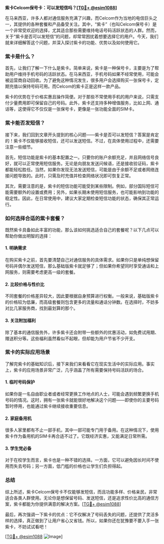 **紫卡Celcom保号卡：可以发短信吗？[[TG💪+ @esim1088](https://t.me/s/esim1088)]**

在马来西亚，许多人都对通信服务充满了兴趣，而Celcom作为当地的电信巨头之一，其提供的各种套餐和产品备受关注。其中，“紫卡”（也叫Celcom保号卡）是一个非常受欢迎的选择，尤其适合那些需要维持电话号码活跃状态的人群。然而，关于“紫卡是否可以发短信”的问题，却常常困扰着想要选择它的用户。今天，我们就来详细解答这个问题，并深入探讨紫卡的功能、优势以及如何使用它。

### 紫卡是什么？

首先，让我们了解一下什么是紫卡。简单来说，紫卡是一种保号卡，主要是为了帮助用户维持手机号码的活跃状态。在马来西亚，手机号码如果不经常使用，可能会被运营商自动回收。为了避免这种情况发生，很多用户会选择购买一张保号卡，定期充值以保持号码可用。而Celcom的紫卡正是这样一款产品。

紫卡的优势在于价格实惠且操作简便。对于那些不常使用手机的用户来说，只需支付少量费用即可保留自己的号码。此外，紫卡还支持多种增值服务，比如上网、通话等，这使得它不仅仅是一张保号卡，更像是一张功能全面的SIM卡。

### 紫卡能否发短信？

接下来，我们回到文章开头提到的核心问题——紫卡是否可以发短信？答案是肯定的！紫卡不仅能够接收短信，还可以发送短信。不过，在具体使用过程中，还需要注意一些细节。

首先，短信功能是紫卡的基本配置之一。只要你的账户余额充足，并且网络信号良好，就可以正常使用短信服务。无论是向朋友发送问候语，还是接收验证码，紫卡都能轻松胜任。当然，如果你发现无法发送短信，可能是由于余额不足或者网络连接问题导致的。此时，只需及时充值并检查网络状况即可恢复正常。

其次，需要注意的是，紫卡的短信功能可能受到某些限制。例如，部分国际短信可能需要额外的设置或费用；另外，如果长期未使用短信服务，也可能影响到功能的稳定性。因此，在日常使用中，建议大家定期检查短信功能的状态，确保其正常运行。

### 如何选择合适的紫卡套餐？

既然紫卡具备如此丰富的功能，那么该如何挑选适合自己的套餐呢？以下几点可以帮助你做出明智的选择：

#### 1. **明确需求**
   在购买紫卡之前，首先要清楚自己对通信服务的具体需求。如果你只是单纯想保留号码并偶尔发送短信，那么基础版紫卡就足够了；但如果你希望同时享受通话和上网服务，则需要考虑更高一级的套餐。

#### 2. **比较价格与性价比**
   不同套餐的价格差异较大，因此要根据自身预算进行权衡。一般来说，基础版紫卡的价格较为低廉，而高级套餐则包含更多的流量和通话分钟数。在选择时，不妨多对比几家服务商，找到最划算的那个。

#### 3. **关注附加福利**
   除了基本的通信服务外，许多紫卡还会附带一些额外的优惠活动，如免费试用期、赠送积分等。这些福利虽然看似不起眼，但却能为用户节省不少开支。

### 紫卡的实际应用场景

了解完紫卡的基础知识后，接下来我们来看看它在现实生活中的实际应用。事实上，紫卡的应用场景非常广泛，几乎涵盖了所有需要保持号码活跃的场合。

#### 1. **临时号码保护**
   如果你是一名自由职业者或者经常更换工作地点的人士，可能会遇到频繁更换手机号码的情况。这时，拥有一张紫卡就能很好地解决这个问题——即使你的主要号码暂时停用，也能通过紫卡继续接收重要信息。

#### 2. **家庭备用机**
   很多人家里都有不止一部手机，其中一部可能专门用于备用。在这种情况下，使用紫卡作为备用机的SIM卡再合适不过了。它既经济实惠，又能满足日常所需。

#### 3. **学生党必备**
   对于在校学生而言，紫卡也是一种不错的选择。一方面，它可以避免因长时间不使用而失去号码；另一方面，低门槛的价格也让学生们负担得起。

### 总结

综上所述，紫卡Celcom保号卡不仅能够发短信，而且功能多样、价格亲民，非常适合各类人群使用。无论你是想保留号码、发送短信，还是追求性价比高的通信方案，紫卡都能为你提供满意的解决方案。[[TG💪+ @esim1088](https://t.me/s/esim1088)]

最后，再次强调一下紫卡的优点：它不仅解决了号码丢失的问题，还提供了灵活多样的选择，真正做到了让用户省心又省钱。所以，如果你还在犹豫要不要入手一张紫卡，不妨试试看吧！

[[TG💪+ @esim1088](https://t.me/s/esim1088) ![Image](https://i.postimg.cc/4NQfJmqS/Snipaste-2025-05-13-00-14-12.png)]